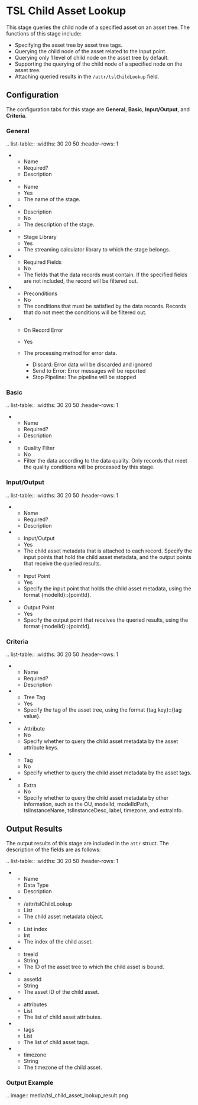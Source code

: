 # TSL Child Asset Lookup

This stage queries the child node of a specified asset on an asset tree. The functions of this stage include:

- Specifying the asset tree by asset tree tags.
- Querying the child node of the asset related to the input point.
- Querying only 1 level of child node on the asset tree by default.
- Supporting the querying of the child node of a specified node on the asset tree.
- Attaching queried results in the `/attr/tslChildLookup` field.

## Configuration

The configuration tabs for this stage are **General**, **Basic**, **Input/Output**, and **Criteria**. 

### General

.. list-table::
   :widths: 30 20 50
   :header-rows: 1

   * - Name
     - Required?
     - Description
   * - Name
     - Yes
     - The name of the stage.
   * - Description
     - No
     - The description of the stage.
   * - Stage Library
     - Yes
     - The streaming calculator library to which the stage belongs.
   * - Required Fields
     - No
     - The fields that the data records must contain. If the specified fields are not included, the record will be filtered out.
   * - Preconditions
     - No
     - The conditions that must be satisfied by the data records. Records that do not meet the conditions will be filtered out.
   * - On Record Error
     - Yes
     - The processing method for error data.

       + Discard: Error data will be discarded and ignored
       + Send to Error: Error messages will be reported
       + Stop Pipeline: The pipeline will be stopped

### Basic

.. list-table::
   :widths: 30 20 50
   :header-rows: 1

   * - Name
     - Required?
     - Description
   * - Quality Filter
     - No
     - Filter the data according to the data quality. Only records that meet the quality conditions will be processed by this stage.

### Input/Output

.. list-table::
   :widths: 30 20 50
   :header-rows: 1

   * - Name
     - Required?
     - Description
   * - Input/Output
     - Yes
     - The child asset metadata that is attached to each record. Specify the input points that hold the child asset metadata, and the output points that receive the queried results.
   * - Input Point
     - Yes
     - Specify the input point that holds the child asset metadata, using the format {modelId}::{pointId}.
   * - Output Point
     - Yes
     - Specify the output point that receives the queried results, using the format {modelId}::{pointId}.


### Criteria

.. list-table::
   :widths: 30 20 50
   :header-rows: 1

   * - Name
     - Required?
     - Description
   * - Tree Tag
     - Yes
     - Specify the tag of the asset tree, using the format {tag key}::{tag value}.
   * - Attribute
     - No
     - Specify whether to query the child asset metadata by the asset attribute keys.
   * - Tag
     - No
     - Specify whether to query the child asset metadata by the asset tags.
   * - Extra
     - No
     - Specify whether to query the child asset metadata by other information, such as the OU, modelId, modelIdPath, tslInstanceName, tslInstanceDesc, label, timezone, and extraInfo.


## Output Results

The output results of this stage are included in the `attr` struct. The description of the fields are as follows:

.. list-table::
   :widths: 30 20 50
   :header-rows: 1

   * - Name
     - Data Type
     - Description
   * - /attr/tslChildLookup
     - List<Child>
     - The child asset metadata object.
   * - List index
     - Int
     - The index of the child asset.
   * - treeId
     - String
     - The ID of the asset tree to which the child asset is bound.
   * - assetId
     - String
     - The asset ID of the child asset.
   * - attributes
     - List<attributeId>
     - The list of child asset attributes.
   * - tags
     - List<tagId>
     - The list of child asset tags.
   * - timezone
     - String
     - The timezone of the child asset.

### Output Example

.. image:: media/tsl_child_asset_lookup_result.png

<!--end-->
